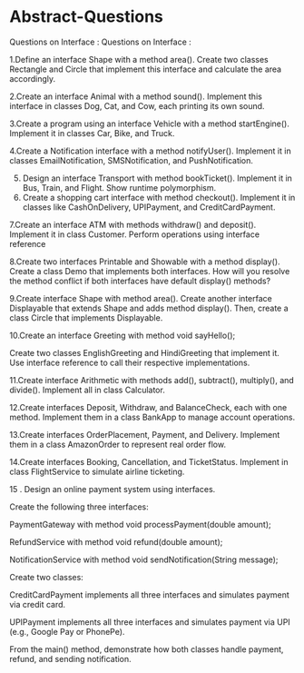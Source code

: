 # Abstract-Questions
Questions on Interface :
Questions on Interface : 

1.Define an interface Shape with a method area(). Create two classes Rectangle and Circle that implement this interface and calculate the area accordingly.

2.Create an interface Animal with a method sound(). Implement this interface in classes Dog, Cat, and Cow, each printing its own sound.

3.Create a program using an interface Vehicle with a method startEngine(). Implement it in classes Car, Bike, and Truck.

4.Create a Notification interface with a method notifyUser(). Implement it in classes EmailNotification, SMSNotification, and PushNotification.

5. Design an interface Transport with method bookTicket(). Implement it in Bus, Train, and Flight. Show runtime polymorphism.
6. Create a shopping cart interface with method checkout(). Implement it in classes like CashOnDelivery, UPIPayment, and CreditCardPayment.

7.Create an interface ATM with methods withdraw() and deposit(). Implement it in class Customer. Perform operations using interface reference

8.Create two interfaces Printable and Showable with a method display(). Create a class Demo that implements both interfaces. How will you resolve the method conflict if both interfaces have default display() methods?

9.Create interface Shape with method area(). Create another interface Displayable that extends Shape and adds method display(). Then, create a class Circle that implements Displayable.

10.Create an interface Greeting with method void sayHello();

Create two classes EnglishGreeting and HindiGreeting that implement it.
Use interface reference to call their respective implementations.

11.Create interface Arithmetic with methods add(), subtract(), multiply(), and divide(). Implement all in class Calculator.

12.Create interfaces Deposit, Withdraw, and BalanceCheck, each with one method.
Implement them in a class BankApp to manage account operations.

13.Create interfaces OrderPlacement, Payment, and Delivery.
Implement them in a class AmazonOrder to represent real order flow.

14.Create interfaces Booking, Cancellation, and TicketStatus.
Implement in class FlightService to simulate airline ticketing.


15 . Design an online payment system using interfaces.

Create the following three interfaces:

PaymentGateway with method void processPayment(double amount);

RefundService with method void refund(double amount);

NotificationService with method void sendNotification(String message);

Create two classes:

CreditCardPayment implements all three interfaces and simulates payment via credit card.

UPIPayment implements all three interfaces and simulates payment via UPI (e.g., Google Pay or PhonePe).

From the main() method, demonstrate how both classes handle payment, refund, and sending notification.
